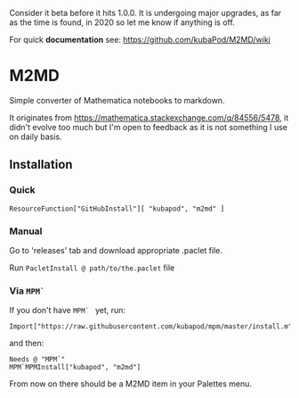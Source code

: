 Consider it beta before it hits 1.0.0. It is undergoing major upgrades, as far as the time is found, in 2020 so let me know if anything is off. 

For quick **documentation** see: https://github.com/kubaPod/M2MD/wiki

# M2MD

Simple converter of Mathematica notebooks to markdown.

It originates from https://mathematica.stackexchange.com/q/84556/5478, it didn't evolve too much but I'm open to feedback as it is not something I use on daily basis.

## Installation

### Quick

    ResourceFunction["GitHubInstall"][ "kubapod", "m2md" ]
 
### Manual
 
   Go to 'releases' tab and download appropriate .paclet file.
    
   Run `PacletInstall @ path/to/the.paclet` file
   
### Via ``MPM` ``
   
If you don't have ``MPM` `` yet, run:
   
    Import["https://raw.githubusercontent.com/kubapod/mpm/master/install.m"]
   
and then:
   
    Needs @ "MPM`"    
    MPM`MPMInstall["kubapod", "m2md"]
    
From now on there should be a M2MD item in your Palettes menu.     
